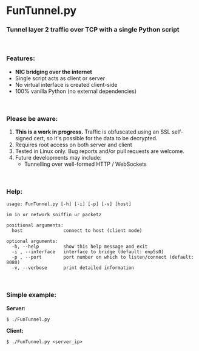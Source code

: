# FunTunnel.py
### Tunnel layer 2 traffic over TCP with a single Python script

<br>

### Features:
* **NIC bridging over the internet**
* Single script acts as client or server
* No virtual interface is created client-side
* 100% vanilla Python (no external dependencies)

<br>

### Please be aware:
1. **This is a work in progress.** Traffic is obfuscated using an SSL self-signed cert, so it's possible for the data to be decrypted.
2. Requires root access on both server and client
3. Tested in Linux only.  Bug reports and/or pull requests are welcome.
4. Future developments may include:
	* Tunnelling over well-formed HTTP / WebSockets

<br>

### Help:
~~~
usage: FunTunnel.py [-h] [-i] [-p] [-v] [host]

im in ur network sniffin ur packetz

positional arguments:
  host               connect to host (client mode)

optional arguments:
  -h, --help         show this help message and exit
  -i , --interface   interface to bridge (default: enp5s0)
  -p , --port        port number on which to listen/connect (default: 8080)
  -v, --verbose      print detailed information
~~~

<br>

### Simple example:
**Server:**
~~~
$ ./FunTunnel.py
~~~

**Client:**
~~~
$ ./FunTunnel.py <server_ip>
~~~
